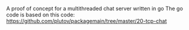 A proof of concept for a multithreaded chat server written in go
The go code is based on this code: https://github.com/plutov/packagemain/tree/master/20-tcp-chat
